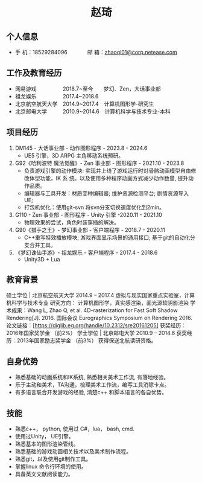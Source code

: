  <center>
     <h1>赵琦</h1>
 </center>

## 个人信息 

* 手 机：18529284096 &emsp;&emsp;&emsp;&ensp;邮 箱：zhaoqi01@corp.netease.com    

## 工作及教育经历

* 网易游戏&emsp;&emsp;&emsp;&emsp;&emsp;2018.7~至今&emsp;&emsp;梦幻、Zen，大话事业部
* 祖龙娱乐&emsp;&emsp;&emsp;&emsp;&emsp;2017.4~2018.6&emsp;
* 北京航空航天大学&emsp;2014.9~2017.4&emsp;计算机图形学-研究生
* 北京邮电大学&emsp;&emsp;&emsp;2010.9~2014.6&emsp;计算机科学与技术专业-本科

## 项目经历

1. DM145 - 大话事业部 - 动作图形程序 - 2023.8 - 2024.6
    * UE5 引擎，3D ARPG 主角移动系统预研。
2. G92《哈利波特 魔法觉醒》- Zen 事业部 - 图形程序 - 2021.10 - 2023.8
    * 负责游戏引擎的动作模块: 实现并上线了游戏运行时对骨骼动画模型自由修改体型功能，IK 系 统。以及使用多种程序动画方式减少动作数量, 提升动作品质。
    * 编辑器与工具开发：材质变种编辑器; 维护资源检测平台; 剧情资源导入UE;
    * 打包机优化：使用git-svn 将svn分支切换速度优化到2min。
3. G110 - Zen 事业部 - 图形程序 - Unity 引擎 -2020.11 - 2021.10
    * 物理效果的尝试，角色时装穿插的解决。
4. G90《猎手之王》- 梦幻事业部 - 客户端程序 - 2018.7 - 2020.11
    * C++重写特效播放模块; 游戏界面显示场景的通用接口; 基于git的自动化分支合并工具。
5. 《梦幻诛仙手游》- 祖龙娱乐 - 客户端程序 - 2017.4 - 2018.6
    * Unity3D + Lua

## 教育背景
硕士学位 | 北京航空航天大学
2014.9 – 2017.4
虚拟与现实国家重点实验室，计算机科学与技术专业
研究方向： 计算机图形学，真实感渲染，面光源软阴影渲染
学术成果：Wang L, Zhao Q, et al. 4D-rasterization for Fast Soft Shadow Rendering[J]. 2016. 国际会议
Eurographics Symposium on Rendering 2016.
论文链接：[https://diglib.eg.org/handle/10.2312/sre20161205]
获奖经历：2016年国家奖学金 （前2%）
学士学位 | 北京邮电大学
2010.9 – 2014.6
获奖经历：2013年国家励志奖学金 （前3%）
获得保送北航读研资格。

## 自身优势
* 熟悉基础的动画系统和IK系统, 熟悉相关美术工作流, 有落地经验。
* 乐于主动和美术，TA沟通，梳理美术工作流，编写工具消除卡点。
* 有多语言联合开发游戏的经验, 清楚c++ 和脚本语言的各自优势。

## 技能
* 熟悉c++， python, 使用过 C#，lua， bash, cmd.
* 使用过Unity， UE引擎。
* 熟悉基本的图形渲染管线。
* 熟悉基础的游戏动画相关技术以及美术制作流程。
* 熟悉git，以及使用git制作工具。
* 掌握linux 命令行环境的使用。
* 具备英文文献阅读能力。